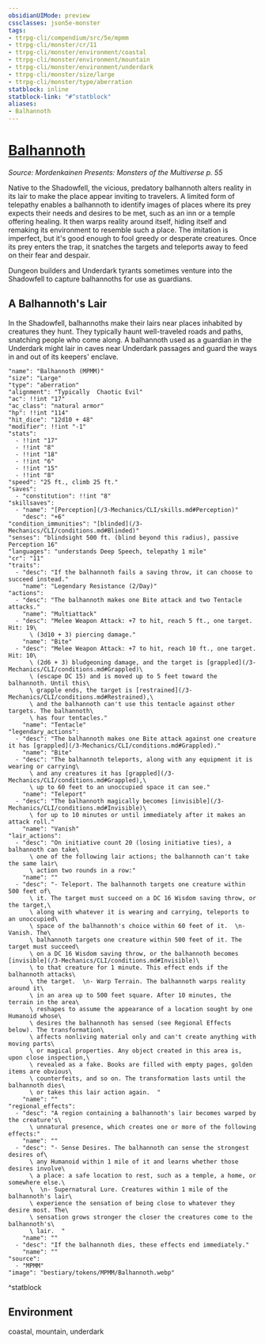 ```yaml
---
obsidianUIMode: preview
cssclasses: json5e-monster
tags:
- ttrpg-cli/compendium/src/5e/mpmm
- ttrpg-cli/monster/cr/11
- ttrpg-cli/monster/environment/coastal
- ttrpg-cli/monster/environment/mountain
- ttrpg-cli/monster/environment/underdark
- ttrpg-cli/monster/size/large
- ttrpg-cli/monster/type/aberration
statblock: inline
statblock-link: "#^statblock"
aliases:
- Balhannoth
---
```

# [Balhannoth](3-Mechanics\CLI\bestiary\aberration/balhannoth-mpmm.md)
*Source: Mordenkainen Presents: Monsters of the Multiverse p. 55*  

Native to the Shadowfell, the vicious, predatory balhannoth alters reality in its lair to make the place appear inviting to travelers. A limited form of telepathy enables a balhannoth to identify images of places where its prey expects their needs and desires to be met, such as an inn or a temple offering healing. It then warps reality around itself, hiding itself and remaking its environment to resemble such a place. The imitation is imperfect, but it's good enough to fool greedy or desperate creatures. Once its prey enters the trap, it snatches the targets and teleports away to feed on their fear and despair.

Dungeon builders and Underdark tyrants sometimes venture into the Shadowfell to capture balhannoths for use as guardians.

## A Balhannoth's Lair

In the Shadowfell, balhannoths make their lairs near places inhabited by creatures they hunt. They typically haunt well-traveled roads and paths, snatching people who come along. A balhannoth used as a guardian in the Underdark might lair in caves near Underdark passages and guard the ways in and out of its keepers' enclave.

```statblock
"name": "Balhannoth (MPMM)"
"size": "Large"
"type": "aberration"
"alignment": "Typically  Chaotic Evil"
"ac": !!int "17"
"ac_class": "natural armor"
"hp": !!int "114"
"hit_dice": "12d10 + 48"
"modifier": !!int "-1"
"stats":
  - !!int "17"
  - !!int "8"
  - !!int "18"
  - !!int "6"
  - !!int "15"
  - !!int "8"
"speed": "25 ft., climb 25 ft."
"saves":
  - "constitution": !!int "8"
"skillsaves":
  - "name": "[Perception](/3-Mechanics/CLI/skills.md#Perception)"
    "desc": "+6"
"condition_immunities": "[blinded](/3-Mechanics/CLI/conditions.md#Blinded)"
"senses": "blindsight 500 ft. (blind beyond this radius), passive Perception 16"
"languages": "understands Deep Speech, telepathy 1 mile"
"cr": "11"
"traits":
  - "desc": "If the balhannoth fails a saving throw, it can choose to succeed instead."
    "name": "Legendary Resistance (2/Day)"
"actions":
  - "desc": "The balhannoth makes one Bite attack and two Tentacle attacks."
    "name": "Multiattack"
  - "desc": "Melee Weapon Attack: +7 to hit, reach 5 ft., one target. Hit: 19\
      \ (3d10 + 3) piercing damage."
    "name": "Bite"
  - "desc": "Melee Weapon Attack: +7 to hit, reach 10 ft., one target. Hit: 10\
      \ (2d6 + 3) bludgeoning damage, and the target is [grappled](/3-Mechanics/CLI/conditions.md#Grappled)\
      \ (escape DC 15) and is moved up to 5 feet toward the balhannoth. Until this\
      \ grapple ends, the target is [restrained](/3-Mechanics/CLI/conditions.md#Restrained),\
      \ and the balhannoth can't use this tentacle against other targets. The balhannoth\
      \ has four tentacles."
    "name": "Tentacle"
"legendary_actions":
  - "desc": "The balhannoth makes one Bite attack against one creature it has [grappled](/3-Mechanics/CLI/conditions.md#Grappled)."
    "name": "Bite"
  - "desc": "The balhannoth teleports, along with any equipment it is wearing or carrying\
      \ and any creatures it has [grappled](/3-Mechanics/CLI/conditions.md#Grappled),\
      \ up to 60 feet to an unoccupied space it can see."
    "name": "Teleport"
  - "desc": "The balhannoth magically becomes [invisible](/3-Mechanics/CLI/conditions.md#Invisible)\
      \ for up to 10 minutes or until immediately after it makes an attack roll."
    "name": "Vanish"
"lair_actions":
  - "desc": "On initiative count 20 (losing initiative ties), a balhannoth can take\
      \ one of the following lair actions; the balhannoth can't take the same lair\
      \ action two rounds in a row:"
    "name": ""
  - "desc": "- Teleport. The balhannoth targets one creature within 500 feet of\
      \ it. The target must succeed on a DC 16 Wisdom saving throw, or the target,\
      \ along with whatever it is wearing and carrying, teleports to an unoccupied\
      \ space of the balhannoth's choice within 60 feet of it.  \n- Vanish. The\
      \ balhannoth targets one creature within 500 feet of it. The target must succeed\
      \ on a DC 16 Wisdom saving throw, or the balhannoth becomes [invisible](/3-Mechanics/CLI/conditions.md#Invisible)\
      \ to that creature for 1 minute. This effect ends if the balhannoth attacks\
      \ the target.  \n- Warp Terrain. The balhannoth warps reality around it\
      \ in an area up to 500 feet square. After 10 minutes, the terrain in the area\
      \ reshapes to assume the appearance of a location sought by one Humanoid whose\
      \ desires the balhannoth has sensed (see Regional Effects below). The transformation\
      \ affects nonliving material only and can't create anything with moving parts\
      \ or magical properties. Any object created in this area is, upon close inspection,\
      \ revealed as a fake. Books are filled with empty pages, golden items are obvious\
      \ counterfeits, and so on. The transformation lasts until the balhannoth dies\
      \ or takes this lair action again.  "
    "name": ""
"regional_effects":
  - "desc": "A region containing a balhannoth's lair becomes warped by the creature's\
      \ unnatural presence, which creates one or more of the following effects:"
    "name": ""
  - "desc": "- Sense Desires. The balhannoth can sense the strongest desires of\
      \ any Humanoid within 1 mile of it and learns whether those desires involve\
      \ a place: a safe location to rest, such as a temple, a home, or somewhere else.\
      \  \n- Supernatural Lure. Creatures within 1 mile of the balhannoth's lair\
      \ experience the sensation of being close to whatever they desire most. The\
      \ sensation grows stronger the closer the creatures come to the balhannoth's\
      \ lair.  "
    "name": ""
  - "desc": "If the balhannoth dies, these effects end immediately."
    "name": ""
"source":
  - "MPMM"
"image": "bestiary/tokens/MPMM/Balhannoth.webp"
```
^statblock

## Environment

coastal, mountain, underdark